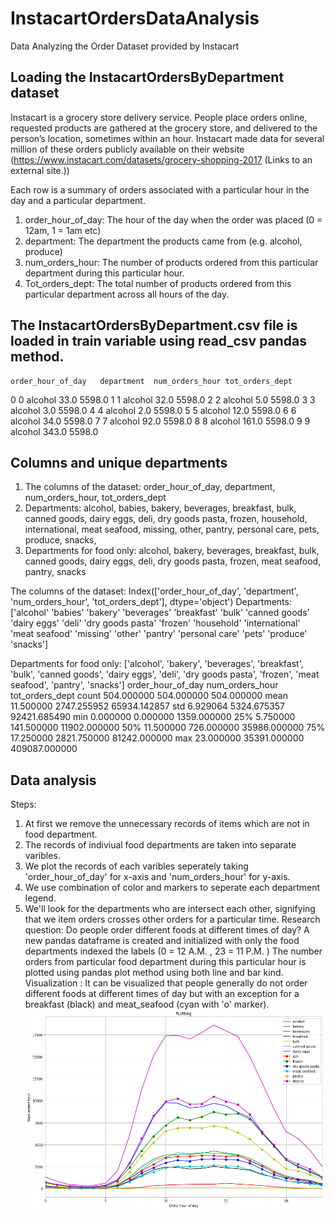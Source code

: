 # InstacartOrdersDataAnalysis

Data Analyzing the Order Dataset provided by Instacart 

## Loading the InstacartOrdersByDepartment dataset

Instacart is a grocery store delivery service. People place orders online, requested products are gathered at the grocery store, and delivered to the person’s location, sometimes within an hour. Instacart made data for several million of these orders publicly available on their website (https://www.instacart.com/datasets/grocery-shopping-2017 (Links to an external site.))

Each row is a summary of orders associated with a particular hour in the day and a particular department.

1. order_hour_of_day: The hour of the day when the order was placed (0 = 12am, 1 = 1am etc)
2. department: The department the products came from (e.g. alcohol, produce)
3. num_orders_hour: The number of products ordered from this particular department during this particular hour.
4. Tot_orders_dept: The total number of products ordered from this particular department across all hours of the day.

## The InstacartOrdersByDepartment.csv file is loaded in train variable using read_csv pandas method.

	order_hour_of_day	department	num_orders_hour	tot_orders_dept
0	0	alcohol	33.0	5598.0
1	1	alcohol	32.0	5598.0
2	2	alcohol	5.0	5598.0
3	3	alcohol	3.0	5598.0
4	4	alcohol	2.0	5598.0
5	5	alcohol	12.0	5598.0
6	6	alcohol	34.0	5598.0
7	7	alcohol	92.0	5598.0
8	8	alcohol	161.0	5598.0
9	9	alcohol	343.0	5598.0

## Columns and unique departments
1. The columns of the dataset: order_hour_of_day, department, num_orders_hour, tot_orders_dept
2. Departments: alcohol, babies, bakery, beverages, breakfast, bulk, canned goods, dairy eggs, deli, dry goods pasta, frozen, household, international, meat seafood, missing, other, pantry, personal care, pets, produce, snacks,
3. Departments for food only: alcohol, bakery, beverages, breakfast, bulk, canned goods, dairy eggs, deli, dry goods pasta, frozen, meat seafood, pantry, snacks

The columns of the dataset:  Index(['order_hour_of_day', 'department', 'num_orders_hour',
       'tot_orders_dept'],
      dtype='object')
Departments:  ['alcohol' 'babies' 'bakery' 'beverages' 'breakfast' 'bulk' 'canned goods'
 'dairy eggs' 'deli' 'dry goods pasta' 'frozen' 'household' 'international'
 'meat seafood' 'missing' 'other' 'pantry' 'personal care' 'pets' 'produce'
 'snacks']
 
Departments for food only:  ['alcohol', 'bakery', 'beverages', 'breakfast', 'bulk', 'canned goods', 'dairy eggs', 'deli', 'dry goods pasta', 'frozen', 'meat seafood', 'pantry', 'snacks']
order_hour_of_day	num_orders_hour	tot_orders_dept
count	504.000000	504.000000	504.000000
mean	11.500000	2747.255952	65934.142857
std	6.929064	5324.675357	92421.685490
min	0.000000	0.000000	1359.000000
25%	5.750000	141.500000	11902.000000
50%	11.500000	726.000000	35986.000000
75%	17.250000	2821.750000	81242.000000
max	23.000000	35391.000000	409087.000000

## Data analysis
Steps:
1. At first we remove the unnecessary records of items which are not in food department.
2. The records of indiviual food departments are taken into separate varibles.
3. We plot the records of each varibles seperately taking 'order_hour_of_day' for x-axis and 'num_orders_hour' for y-axis.
4. We use combination of color and markers to seperate each department legend.
5. We'll look for the departments who are intersect each other, signifying that we item orders crosses other orders for a particular time.
Research question: Do people order different foods at different times of day?
A new pandas dataframe is created and initialized with only the food departments indexed the labels (0 = 12 A.M. , 23 = 11 P.M. )
The number orders from particular food department during this particular hour is plotted using pandas plot method using both line and bar kind.
Visualization : It can be visualized that people generally do not order different foods at different times of day but with an exception for a breakfast (black) and meat_seafood (cyan with 'o' marker).
![GitHub Logo](/ins1.png)<br>
## 
